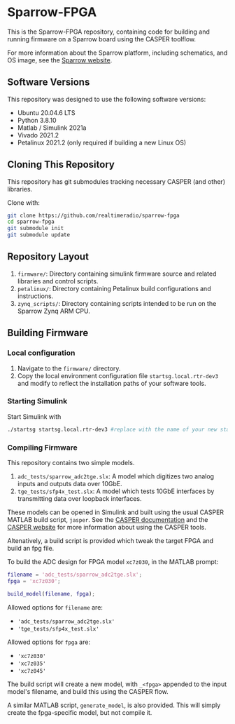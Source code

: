 # Sparrow-FPGA

This is the Sparrow-FPGA repository, containing code for building and running firmware on a Sparrow board using the CASPER toolflow.

For more information about the Sparrow platform, including schematics, and OS image, see the [Sparrow website](https://realtimeradio.co.uk/hardware).

## Software Versions

This repository was designed to use the following software versions:

 - Ubuntu 20.04.6 LTS
 - Python 3.8.10
 - Matlab / Simulink 2021a
 - Vivado 2021.2
 - Petalinux 2021.2 (only required if building a new Linux OS)

## Cloning This Repository

This repository has git submodules tracking necessary CASPER (and other) libraries.

Clone with:

```bash
git clone https://github.com/realtimeradio/sparrow-fpga
cd sparrow-fpga
git submodule init
git submodule update
```

## Repository Layout

  1. `firmware/`: Directory containing simulink firmware source and related libraries and control scripts.
  2. `petalinux/`: Directory containing Petalinux build configurations and instructions.
  3. `zynq_scripts/`: Directory containing scripts intended to be run on the Sparrow Zynq ARM CPU.

## Building Firmware

### Local configuration

  1. Navigate to the `firmware/` directory.
  2. Copy the local environment configuration file `startsg.local.rtr-dev3` and modify to reflect the installation paths of your software tools.

### Starting Simulink

Start Simulink with

```bash
./startsg startsg.local.rtr-dev3 #replace with the name of your new startsg.local file
```

### Compiling Firmware

This repository contains two simple models.

  1. `adc_tests/sparrow_adc2tge.slx`: A model which digitizes two analog inputs and outputs data over 10GbE.
  2. `tge_tests/sfp4x_test.slx`: A model which tests 10GbE interfaces by transmitting data over loopback interfaces.

These models can be opened in Simulink and built using the usual CASPER MATLAB build script, `jasper`.
See the [CASPER documentation](https://casper-toolflow.readthedocs.io) and the [CASPER website](https://casper.berkeley.edu) for more information about using the CASPER tools.

Altenatively, a build script is provided which tweak the target FPGA and build an fpg file.

To build the ADC design for FPGA model `xc7z030`, in the MATLAB prompt:

```matlab
filename = 'adc_tests/sparrow_adc2tge.slx';
fpga = 'xc7z030';

build_model(filename, fpga);
```

Allowed options for `filename` are:

  - `'adc_tests/sparrow_adc2tge.slx'`
  - `'tge_tests/sfp4x_test.slx'`

Allowed options for `fpga` are:

  - `'xc7z030'`
  - `'xc7z035'`
  - `'xc7z045'`

The build script will create a new model, with `_<fpga>` appended to the input model's filename, and build this using the CASPER flow.

A similar MATLAB script, `generate_model`, is also provided. This will simply create the fpga-specific model, but not compile it.
